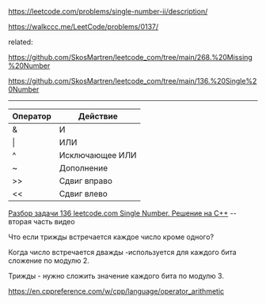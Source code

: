 https://leetcode.com/problems/single-number-ii/description/

https://walkccc.me/LeetCode/problems/0137/

related:

https://github.com/SkosMartren/leetcode_com/tree/main/268.%20Missing%20Number

https://github.com/SkosMartren/leetcode_com/tree/main/136.%20Single%20Number

_______

| Оператор | Действие          |
|----------|-------------------|
| &        | И                 |
| \|       | ИЛИ               |
| ^        | Исключающее ИЛИ   |
| ~        | Дополнение        |
| >>       | Сдвиг вправо      |
| <<       | Сдвиг влево       |


[Разбор задачи 136 leetcode.com Single Number. Решение на C++](https://www.youtube.com/watch?v=ZCmUnoLmL-0) -- вторая часть видео

Что если трижды встречается каждое число кроме одного?

Когда число встречается дважды -используется для каждого бита сложение по модулю 2. 

Трижды - нужно сложить значение каждого бита по модулю 3. 

https://en.cppreference.com/w/cpp/language/operator_arithmetic
